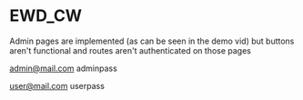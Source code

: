 # EWD_CW

Admin pages are implemented (as can be seen in the demo vid) but buttons aren't functional and routes aren't authenticated on those pages


admin@mail.com
adminpass

user@mail.com
userpass
